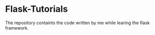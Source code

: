 # Flask-Tutorials
The repository containts the code written by me while learing the flask framework.

